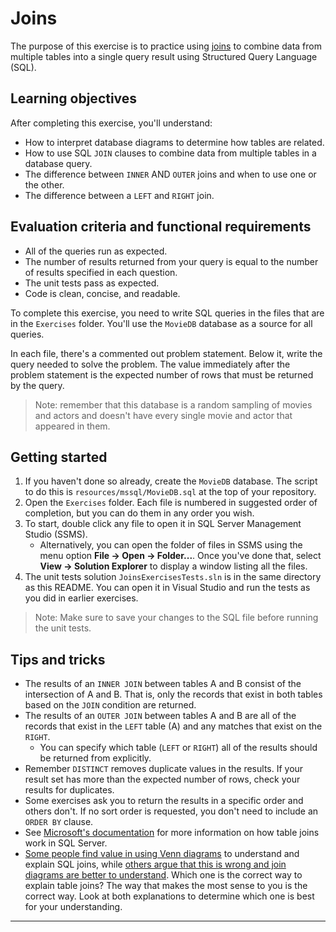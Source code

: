 # Joins

The purpose of this exercise is to practice using [joins][sql-joins] to combine data from multiple tables into a single query result using Structured Query Language (SQL).

## Learning objectives

After completing this exercise, you'll understand:

* How to interpret database diagrams to determine how tables are related.
* How to use SQL `JOIN` clauses to combine data from multiple tables in a database query.
* The difference between `INNER` AND `OUTER` joins and when to use one or the other.
* The difference between a `LEFT` and `RIGHT` join.

## Evaluation criteria and functional requirements

* All of the queries run as expected.
* The number of results returned from your query is equal to the number of results specified in each question.
* The unit tests pass as expected.
* Code is clean, concise, and readable.

To complete this exercise, you need to write SQL queries in the files that are in the `Exercises` folder. You'll use the `MovieDB` database as a source for all queries.

In each file, there's a commented out problem statement. Below it, write the query needed to solve the problem. The value immediately after the problem statement is the expected number of rows that must be returned by the query.

> Note: remember that this database is a random sampling of movies and actors and doesn't have every single movie and actor that appeared in them.

## Getting started

1. If you haven't done so already, create the `MovieDB` database. The script to do this is `resources/mssql/MovieDB.sql` at the top of your repository.
2. Open the `Exercises` folder. Each file is numbered in suggested order of completion, but you can do them in any order you wish.
3. To start, double click any file to open it in SQL Server Management Studio (SSMS).
   - Alternatively, you can open the folder of files in SSMS using the menu option **File -> Open -> Folder...**. Once you've done that, select **View -> Solution Explorer** to display a window listing all the files.
4. The unit tests solution `JoinsExercisesTests.sln` is in the same directory as this README. You can open it in Visual Studio and run the tests as you did in earlier exercises.

> Note: Make sure to save your changes to the SQL file before running the unit tests.

## Tips and tricks

* The results of an `INNER JOIN` between tables A and B consist of the intersection of A and B. That is, only the records that exist in both tables based on the `JOIN` condition are returned.
* The results of an `OUTER JOIN` between tables A and B are all of the records that exist in the `LEFT` table (A) and any matches that exist on the `RIGHT`.
  * You can specify which table (`LEFT` or `RIGHT`) all of the results should be returned from explicitly.
* Remember `DISTINCT` removes duplicate values in the results. If your result set has more than the expected number of rows, check your results for duplicates.
* Some exercises ask you to return the results in a specific order and others don't. If no sort order is requested, you don't need to include an `ORDER BY` clause.
* See [Microsoft's documentation][sql-server-joins] for more information on how table joins work in SQL Server.
* [Some people find value in using Venn diagrams][venn-diagrams-to-explain-joins] to understand and explain SQL joins, while [others argue that this is wrong and join diagrams are better to understand][say-no-to-venn-diagrams]. Which one is the correct way to explain table joins? The way that makes the most sense to you is the correct way. Look at both explanations to determine which one is best for your understanding.

---

[say-no-to-venn-diagrams]: https://blog.jooq.org/2016/07/05/say-no-to-venn-diagrams-when-explaining-joins/
[sql-joins]: https://en.wikipedia.org/wiki/Join_(SQL)
[sql-server-joins]: https://docs.microsoft.com/en-us/sql/relational-databases/performance/joins
[venn-diagrams-to-explain-joins]: https://blog.codinghorror.com/a-visual-explanation-of-sql-joins/
